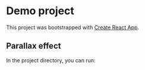 # Demo project 

This project was bootstrapped with [Create React App](https://github.com/facebook/create-react-app).

## Parallax effect

In the project directory, you can run:

